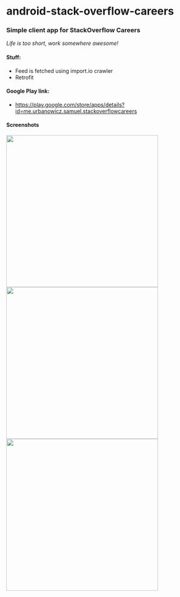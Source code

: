 # android-stack-overflow-careers

### Simple client app for StackOverflow Careers
_Life is too short, work somewhere awesome!_
#### Stuff:
* Feed is fetched using import.io crawler
* Retrofit

#### Google Play link:
* https://play.google.com/store/apps/details?id=me.urbanowicz.samuel.stackoverflowcareers

#### Screenshots
<p>
<img src=https://github.com/samiuelson/android-stack-overflow-careers/blob/master/art/feed.png
width=400/>
<img src=https://github.com/samiuelson/android-stack-overflow-careers/blob/master/art/search.png
width=400/>
<img src=https://github.com/samiuelson/android-stack-overflow-careers/blob/master/art/details.png
width=400/>
</p>






